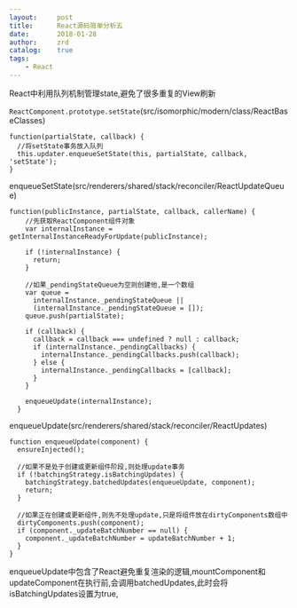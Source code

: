 ```yaml
---
layout:     post
title:      React源码简单分析五
date:       2018-01-28
author:     zrd
catalog:    true
tags:
    - React
---
```


React中利用队列机制管理state,避免了很多重复的View刷新

`ReactComponent.prototype.setState`(src/isomorphic/modern/class/ReactBaseClasses)
```
function(partialState, callback) {
  //将setState事务放入队列
  this.updater.enqueueSetState(this, partialState, callback, 'setState');
}
```

enqueueSetState(src/renderers/shared/stack/reconciler/ReactUpdateQueue)
```
function(publicInstance, partialState, callback, callerName) {
    //先获取ReactComponent组件对象
    var internalInstance = getInternalInstanceReadyForUpdate(publicInstance);

    if (!internalInstance) {
      return;
    }
    
    //如果_pendingStateQueue为空则创建他,是一个数组
    var queue =
      internalInstance._pendingStateQueue ||
      (internalInstance._pendingStateQueue = []);
    queue.push(partialState);

    if (callback) {
      callback = callback === undefined ? null : callback;
      if (internalInstance._pendingCallbacks) {
        internalInstance._pendingCallbacks.push(callback);
      } else {
        internalInstance._pendingCallbacks = [callback];
      }
    }
    
    enqueueUpdate(internalInstance);
  }
```

enqueueUpdate(src/renderers/shared/stack/reconciler/ReactUpdates)
```
function enqueueUpdate(component) {
  ensureInjected();
  
  //如果不是处于创建或更新组件阶段,则处理update事务
  if (!batchingStrategy.isBatchingUpdates) {
    batchingStrategy.batchedUpdates(enqueueUpdate, component);
    return;
  }
  
  //如果正在创建或更新组件,则先不处理update,只是将组件放在dirtyComponents数组中
  dirtyComponents.push(component);
  if (component._updateBatchNumber == null) {
    component._updateBatchNumber = updateBatchNumber + 1;
  }
}
```

enqueueUpdate中包含了React避免重复渲染的逻辑,mountComponent和updateComponent在执行前,会调用batchedUpdates,此时会将isBatchingUpdates设置为true,

















